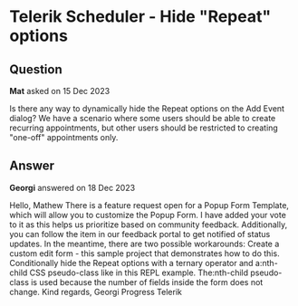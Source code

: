 # Telerik Scheduler - Hide "Repeat" options

## Question

**Mat** asked on 15 Dec 2023

Is there any way to dynamically hide the Repeat options on the Add Event dialog? We have a scenario where some users should be able to create recurring appointments, but other users should be restricted to creating "one-off" appointments only.

## Answer

**Georgi** answered on 18 Dec 2023

Hello, Mathew There is a feature request open for a Popup Form Template, which will allow you to customize the Popup Form. I have added your vote to it as this helps us prioritize based on community feedback. Additionally, you can follow the item in our feedback portal to get notified of status updates. In the meantime, there are two possible workarounds: Create a custom edit form - this sample project that demonstrates how to do this. Conditionally hide the Repeat options with a ternary operator and a:nth-child CSS pseudo-class like in this REPL example. The:nth-child pseudo-class is used because the number of fields inside the form does not change. Kind regards, Georgi Progress Telerik
